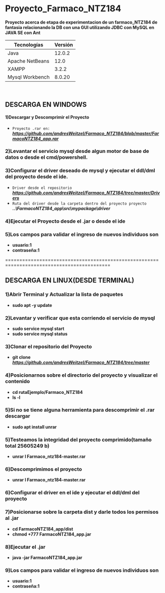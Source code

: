 # Proyecto_Farmaco_NTZ184

 **Proyecto acerca de etapa de experimentacion de un farmaco_NTZ184 de fantasia relacionando la DB con una GUI utilizando JDBC con MySQL en JAVA SE con Ant**

| Tecnologías | Versión |
| ------------- | ------------- |
| Java |   12.0.2 |
| Apache NetBeans |  12.0 |
| XAMPP | 3.2.2  |
| Mysql Workbench | 8.0.20  |

</br>

## DESCARGA EN WINDOWS

#### 1)Descargar y Descomprimir el Proyecto

*  `Proyecto .rar en:` ***https://github.com/andresWeitzel/Farmaco_NTZ184/blob/master/FarmacoNTZ184_app.rar***


### 2)Levantar el servicio mysql desde algun motor de base de datos o desde el cmd/powershell.


### 3)Configurar el driver deseado de mysql  y ejecutar el ddl/dml del proyecto  desde el ide.


* `Driver desde el repositorio` ***https://github.com/andresWeitzel/Farmaco_NTZ184/tree/master/Drivers*** 
* `Ruta del driver desde la carpeta dentro del proyecto proyecto` ***..\FarmacoNTZ184_app\src\mypackage\driver***

### 4)Ejecutar el Proyecto desde el .jar  o desde el ide

### 5)Los campos para validar el ingreso de nuevos individuos son
* **usuario:1**
* **contraseña:1**


===========================================================================================
## DESCARGA EN LINUX(DESDE TERMINAL)
### 1)Abrir Terminal y Actualizar la lista de paquetes
* **sudo apt -y update**

### 2)Levantar y verificar que esta corriendo el servicio de mysql
* **sudo service mysql start**
* **sudo service mysql status**

### 3)Clonar el repositorio del Proyecto
* **git clone** ***https://github.com/andresWeitzel/Farmaco_NTZ184/tree/master***


### 4)Posicionarnos sobre el directorio del proyecto y visualizar el contenido
* **cd rutaEjemplo/Farmaco_NTZ184**
* **ls -l**

### 5)Si no se tiene alguna herramienta para descomprimir el .rar descargar
* **sudo apt install unrar**

### 5)Testeamos la integridad del proyecto comprimido(tamaño total 25605249 b)
* **unrar l Farmaco_ntz184-master.rar**

### 6)Descomprimimos el proyecto
* **unrar l Farmaco_ntz184-master.rar**

### 6)Configurar el driver en el ide y ejecutar el ddl/dml del proyecto

### 7)Posicionarse sobre la carpeta dist y darle todos los permisos al .jar
* **cd FarmacoNTZ184_app/dist**
* **chmod +777 FarmacoNTZ184_app.jar**

### 8)Ejecutar el .jar
* **java -jar FarmacoNTZ184_app.jar**

### 9)Los campos para validar el ingreso de nuevos individuos son
* **usuario:1**
* **contraseña:1**



